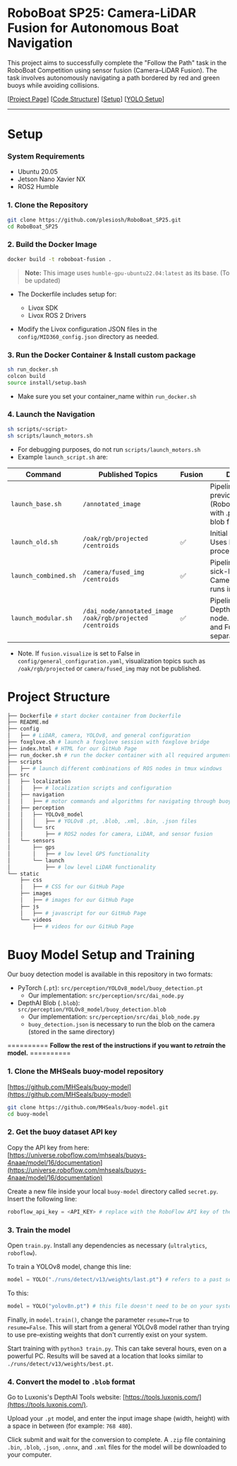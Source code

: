 # RoboBoat SP25: Camera-LiDAR Fusion for Autonomous Boat Navigation
This project aims to successfully complete the "Follow the Path" task in the RoboBoat Competition using sensor fusion (Camera–LiDAR Fusion). The task involves autonomously navigating a path bordered by red and green buoys while avoiding collisions.

[[Project Page](https://plesiosh.github.io/RoboBoat_SP25/)] 
[[Code Structure](#project-structure)]
[[Setup](#setup)]
[[YOLO Setup](#buoy-model-setup-and-training)]


---
# Setup 
### System Requirements
- Ubuntu 20.05
- Jetson Nano Xavier NX
- ROS2 Humble


### 1. Clone the Repository

```bash
git clone https://github.com/plesiosh/RoboBoat_SP25.git
cd RoboBoat_SP25
````

### 2. Build the Docker Image

```bash
docker build -t roboboat-fusion .
```

> **Note:** This image uses `humble-gpu-ubuntu22.04:latest` as its base. (To be updated)

* The Dockerfile includes setup for:

  * Livox SDK
  * Livox ROS 2 Drivers

- Modify the Livox configuration JSON files in the `config/MID360_config.json` directory as needed.

### 3. Run the Docker Container & Install custom package

```bash
sh run_docker.sh
colcon build
source install/setup.bash
```
- Make sure you set your container_name within `run_docker.sh`


### 4. Launch the Navigation

```bash
sh scripts/<script>
sh scripts/launch_motors.sh
```

- For debugging purposes, do not run `scripts/launch_motors.sh`
- Example `launch_script.sh` are:
   
| Command              | Published Topics                                                                 | Fusion             |Description                                                                                     |
|----------------------|----------------------------------------------------------------------------------|--------------------|-------------------------------------------------------------------------------------------------|
| `launch_base.sh`     | `/annotated_image`                                                               |                    |  Pipeline based on previous system (RoboBoat 2024) with .pt instead of blob file. |
| `launch_old.sh`      | `/oak/rgb/projected`<br>`/centroids`                                             | ✅                 |  Initial Prototype. Uses ROS2 Image for processing frames.                                       |
| `launch_combined.sh` | `/camera/fused_img`<br>`/centroids`                                              | ✅                 |  Pipeline based on sick-lidar. Camera/YOLO/Fusion runs in single node.                          |
| `launch_modular.sh`  | `/dai_node/annotated_image`<br>`/oak/rgb/projected`<br>`/centroids`              | ✅                 |  Pipeline with DepthAI-inference node. Camera/YOLO and Fusion node are separated.               |

- Note. If `fusion.visualize` is set to False in `config/general_configuration.yaml`, visualization topics such as `/oak/rgb/projected` or `camera/fused_img` may not be published.


# Project Structure

```python   
├── Dockerfile # start docker container from Dockerfile
├── README.md
├── config
│   ├── # LiDAR, camera, YOLOv8, and general configuration
├── foxglove.sh # launch a foxglove session with foxglove bridge
├── index.html # HTML for our GitHub Page
├── run_docker.sh # run the docker container with all required arguments
├── scripts
│   ├── # launch different combinations of ROS nodes in tmux windows
├── src
│   ├── localization 
│   │   ├── # localization scripts and configuration
│   ├── navigation
│   │   ├── # motor commands and algorithms for navigating through buoys
│   ├── perception
│   │   ├── YOLOv8_model
│   │   │   ├── # YOLOv8 .pt, .blob, .xml, .bin, .json files
│   │   └── src
│   │       ├── # ROS2 nodes for camera, LiDAR, and sensor fusion
│   └── sensors
│       ├── gps
│       │   ├── # low level GPS functionality
│       └── launch
│           ├── # low level LiDAR functionality
└── static
    ├── css
    │   ├── # CSS for our GitHub Page 
    ├── images
    │   ├── # images for our GitHub Page
    ├── js
    │   ├── # javascript for our GitHub Page
    └── videos
        ├── # videos for our GitHub Page
```


# Buoy Model Setup and Training

Our buoy detection model is available in this repository in two formats:
- PyTorch (`.pt`): `src/perception/YOLOv8_model/buoy_detection.pt`
  - Our implementation: `src/perception/src/dai_node.py`
- DepthAI Blob (`.blob`): `src/perception/YOLOv8_model/buoy_detection.blob`
  - Our implementation: `src/perception/src/dai_blob_node.py`
  - `buoy_detection.json` is necessary to run the blob on the camera (stored in the same directory)

========== **Follow the rest of the instructions if you want to _retrain_ the model.** ==========

### 1. Clone the MHSeals buoy-model repository

[https://github.com/MHSeals/buoy-model](https://github.com/MHSeals/buoy-model)

```bash
git clone https://github.com/MHSeals/buoy-model.git
cd buoy-model
```

### 2. Get the buoy dataset API key

Copy the API key from here: [https://universe.roboflow.com/mhseals/buoys-4naae/model/16/documentation](https://universe.roboflow.com/mhseals/buoys-4naae/model/16/documentation)

Create a new file inside your local `buoy-model` directory called `secret.py`. Insert the following line:

```python
roboflow_api_key = <API_KEY> # replace with the RoboFlow API key of the dataset
```

### 3. Train the model

Open `train.py`. Install any dependencies as necessary (`ultralytics`, `roboflow`).

To train a YOLOv8 model, change this line:
```python
model = YOLO("./runs/detect/v13/weights/last.pt") # refers to a past set of weights that doesn't exist for us
```
To this:
```python
model = YOLO("yolov8n.pt") # this file doesn't need to be on your system
```

Finally, in `model.train()`, change the parameter `resume=True` to `resume=False`. This will start from a general YOLOv8 model rather than trying to use pre-existing weights that don't currently exist on your system.

Start training with `python3 train.py`. This can take several hours, even on a powerful PC. Results will be saved at a location that looks similar to `./runs/detect/v13/weights/best.pt`.

### 4. Convert the model to `.blob` format

Go to Luxonis's DepthAI Tools website: [https://tools.luxonis.com/](https://tools.luxonis.com/).

Upload your `.pt` model, and enter the input image shape (width, height) with a space in between (for example: `768 480`).

Click submit and wait for the conversion to complete. A `.zip` file containing `.bin`, `.blob`, `.json`, `.onnx`, and `.xml` files for the model will be downloaded to your computer.
